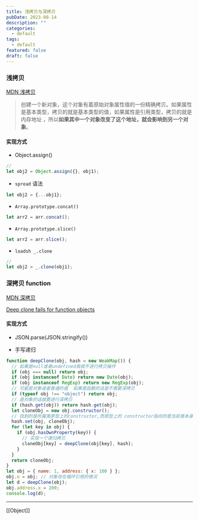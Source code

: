 ```yaml
---
title: 浅拷贝与深拷贝
pubDate: 2023-08-14
description: ""
categories:
  - default
tags:
  - default
featured: false
draft: false
---
```


### 浅拷贝

[MDN 浅拷贝](https://developer.mozilla.org/zh-CN/docs/Glossary/Shallow_copy)

> 创建一个新对象，这个对象有着原始对象属性值的一份精确拷贝。如果属性是基本类型，拷贝的就是基本类型的值，如果属性是引用类型，拷贝的就是内存地址 ，所以**如果其中一个对象改变了这个地址，就会影响到另一个对象**。

#### 实现方式

- Object.assign()

```js
//
let obj2 = Object.assign({}, obj1);
```

- `spread` 语法

```js
let obj2 = {...obj1};
```

- `Array.prototype.concat()`

```js
let arr2 = arr.concat();
```

- `Array.prototype.slice()`

```js
let arr2 = arr.slice();
```

- `loadsh _.clone`

```js
//
let obj2 = _.clone(obj1);
```

### 深拷贝 function

[MDN 深拷贝](https://developer.mozilla.org/zh-CN/docs/Glossary/Deep_copy)

[Deep clone fails for function objects](https://github.com/lodash/lodash/issues/4610)

#### 实现方式

- JSON.parse(JSON.stringify())

- 手写递归

```js
function deepClone(obj, hash = new WeakMap()) {
  // 如果是null或者undefined我就不进行拷贝操作
  if (obj === null) return obj;
  if (obj instanceof Date) return new Date(obj);
  if (obj instanceof RegExp) return new RegExp(obj);
  // 可能是对象或者普通的值  如果是函数的话是不需要深拷贝
  if (typeof obj !== "object") return obj;
  // 是对象的话就要进行深拷贝
  if (hash.get(obj)) return hash.get(obj);
  let cloneObj = new obj.constructor();
  // 找到的是所属类原型上的constructor,而原型上的 constructor指向的是当前类本身
  hash.set(obj, cloneObj);
  for (let key in obj) {
    if (obj.hasOwnProperty(key)) {
      // 实现一个递归拷贝
      cloneObj[key] = deepClone(obj[key], hash);
    }
  }
  return cloneObj;
}
let obj = { name: 1, address: { x: 100 } };
obj.o = obj; // 对象存在循环引用的情况
let d = deepClone(obj);
obj.address.x = 200;
console.log(d);
```

---

[[Object]]
